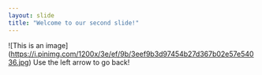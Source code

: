 ```yaml
---
layout: slide
title: "Welcome to our second slide!"
---
```

![This is an image] (https://i.pinimg.com/1200x/3e/ef/9b/3eef9b3d97454b27d367b02e57e54036.jpg)
Use the left arrow to go back!
